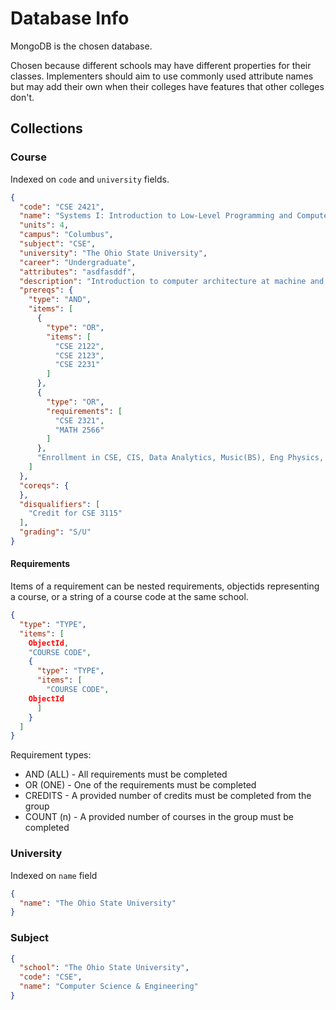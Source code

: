 # Database Info 

MongoDB is the chosen database.

Chosen because different schools may have different properties for their classes. Implementers should aim to use commonly used attribute names but may add their own when their colleges have features that other colleges don't.

## Collections 

### Course
Indexed on `code` and `university` fields.
```json
{
  "code": "CSE 2421",
  "name": "Systems I: Introduction to Low-Level Programming and Computer Organization",
  "units": 4,
  "campus": "Columbus",
  "subject": "CSE",
  "university": "The Ohio State University",
  "career": "Undergraduate",
  "attributes": "asdfasddf",
  "description": "Introduction to computer architecture at machine and assembly language level; pointers and addressing; C programming at machine level; computer organization. Prereq: 2122, 2123, or 2231; and 2321 or Math 2566; and enrollment in CSE, CIS, Data Analytics, Music (BS), Eng Physics, or Math major.",
  "prereqs": {
    "type": "AND",
    "items": [
      {
        "type": "OR",
        "items": [
          "CSE 2122",
          "CSE 2123",
          "CSE 2231"
        ]
      },
      {
        "type": "OR",
        "requirements": [
          "CSE 2321",
          "MATH 2566"
        ]
      },
      "Enrollment in CSE, CIS, Data Analytics, Music(BS), Eng Physics, or Math major."
    ]
  },
  "coreqs": {
  },
  "disqualifiers": [
    "Credit for CSE 3115"
  ],
  "grading": "S/U"
}
```

#### Requirements
Items of a requirement can be nested requirements, objectids representing a course, or a string of a course code at the same school.

```json
{
  "type": "TYPE",
  "items": [
    ObjectId,
    "COURSE CODE",
    {
      "type": "TYPE",
      "items": [
        "COURSE CODE",
	ObjectId
      ]
    }
  ]
}
```

Requirement types:
* AND (ALL) - All requirements must be completed
* OR (ONE) - One of the requirements must be completed
* CREDITS - A provided number of credits must be completed from the group
* COUNT (n) - A provided number of courses in the group must be completed


### University
Indexed on `name` field
```json
{
  "name": "The Ohio State University"
}
```


### Subject
```json
{
  "school": "The Ohio State University",
  "code": "CSE",
  "name": "Computer Science & Engineering"
}
```

